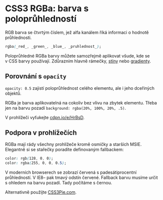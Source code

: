 CSS3 RGBa: barva s poloprůhledností
===================================

RGB barva se čtvrtým číslem, jež alfa kanálem říká informaci o hodnotě průhlednosti.

```css
rgba(_red_, _green_, _blue_, _pruhlednost_);
```

Poloprůhledné RGBa barvy můžete samozřejmě aplikovat všude, kde se v&nbsp;CSS barvy používají. Zdůrazním hlavně rámečky, [stíny](css3-box-shadow.md) nebo [gradienty](css3-gradients.md).

Porovnání s `opacity`
---------------------

`opacity: 0.5` zajistí poloprůhlednost celého elementu, ale i jeho dceřiných objektů.

RGBa je barva aplikovatelná na cokoliv bez vlivu na zbytek elementu. Třeba jen na barvu pozadí `background: rgba(20%, 100%, 20%, .5)`.

V prohlížeči vyťukejte [cdpn.io/e/HrBsD](http://cdpn.io/e/HrBsD).


Podpora v prohlížečích
----------------------

RGBa mají rády všechny prohlížeče kromě osmičky a starších MSIE. Elegantně si se stařečky poradíte definovaným fallbackem:

```css
color: rgb(128, 0, 0);
color: rgba(255, 0, 0, 0.5);
```

V moderních browserech se zobrazí červená s padesátiprocentní průhledností. V IE8– pak tmavý odstín červené. Fallback barvu musíme určit s ohledem na barvu pozadí. Tady počítáme s černou.

Alternativně použijte [CSS3Pie.com](http://css3pie.com/documentation/supported-css3-features/).
